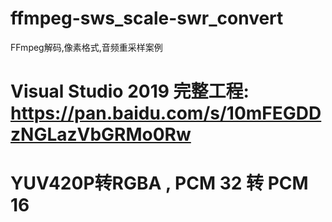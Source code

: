 # ffmpeg-sws_scale-swr_convert
FFmpeg解码,像素格式,音频重采样案例

# Visual Studio 2019 完整工程: https://pan.baidu.com/s/10mFEGDDzNGLazVbGRMo0Rw
# YUV420P转RGBA , PCM 32 转 PCM 16
